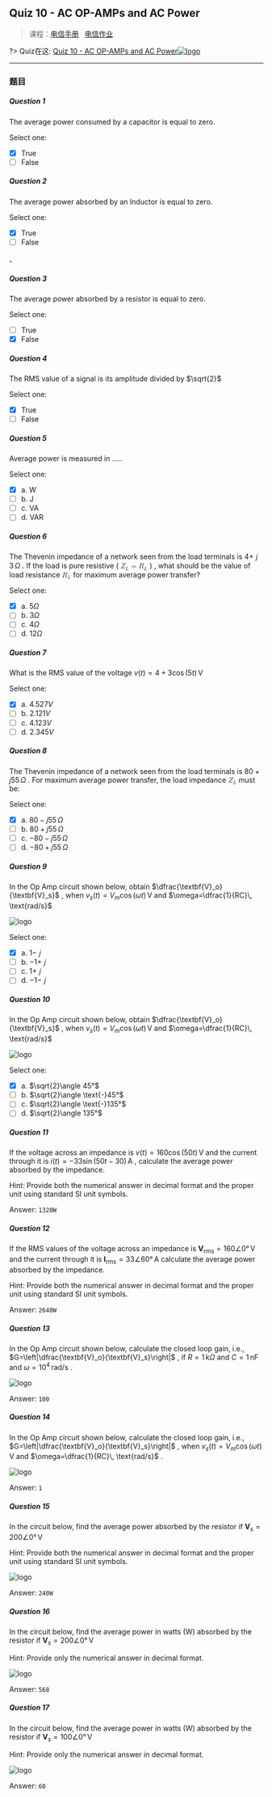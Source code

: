 ## Quiz 10 - AC OP-AMPs and AC Power

>课程：[电信手册](/DPST1081/) &nbsp; [电信作业](/homework/DPST1081/)


?> Quiz在这: [Quiz 10 - AC OP-AMPs and AC Power![logo](../../../../../logosvg01.svg)](https://moodle.telt.unsw.edu.au/mod/quiz/view.php?id=5198574)


---

### 题目

##### Question 1

<div class="how_qb">

The average power consumed by a capacitor is equal to zero.

 Select one:

  - [x] True
  - [ ] False

</div>

##### Question 2

<div class="how_qb">

The average power absorbed by an Inductor is equal to zero.

 Select one:

  - [x] True
  - [ ] False

</div>、

##### Question 3

<div class="how_qb">

The average power absorbed by a resistor is equal to zero.

 Select one:

  - [ ] True
  - [x] False

</div>

##### Question 4


<div class="how_qb">

The RMS value of a signal is its amplitude divided by $\sqrt{2}$

 Select one:

  - [x] True
  - [ ] False

</div>

##### Question 5


<div class="how_qb">

Average power is measured in .....

 Select one:

  - [x] a. W
  - [ ] b. J
  - [ ] c. VA
  - [ ] d. VAR

</div>

##### Question 6


<div class="how_qb">

The Thevenin impedance of a network seen from the load terminals is $4+$ 𝑗 $3\, \Omega$ . If the load is pure resistive (
<math xmlns="http://www.w3.org/1998/Math/MathML">
  <msub>
    <mi>Z</mi>
    <mi>L</mi>
  </msub>
  <mo>=</mo>
  <msub>
    <mi>R</mi>
    <mi>L</mi>
  </msub>
</math>
) , what should be the value of load resistance
<math xmlns="http://www.w3.org/1998/Math/MathML">
  <msub>
    <mi>R</mi>
    <mi>L</mi>
  </msub>
</math>
for maximum average power transfer?

 Select one:

  - [x] a. $5 \Omega$
  - [ ] b. $3 \Omega$
  - [ ] c. $4 \Omega$
  - [ ] d. $12 \Omega$

</div>

##### Question 7


<div class="how_qb">

What is the RMS value of the voltage $v(t)=4+3\cos(5t)\,\text{V}$

 Select one:

  - [x] a. $4.527V$
  - [ ] b. $2.121V$
  - [ ] c. $4.123V$
  - [ ] d. $2.345V$

</div>

##### Question 8


<div class="how_qb">

The Thevenin impedance of a network seen from the load terminals is $80+j55\, \Omega$ .  For maximum average power transfer, the load impedance
<math xmlns="http://www.w3.org/1998/Math/MathML">
  <msub>
    <mi>Z</mi>
    <mi>L</mi>
  </msub>
</math>
must be:

 Select one:

  - [x] a. $80-j55\, \Omega$
  - [ ] b. $80+j55\, \Omega$
  - [ ] c. $-80-j55\, \Omega$
  - [ ] d. $-80+j55\, \Omega$

</div>

##### Question 9


<div class="how_qb">

In the Op Amp circuit shown below, obtain $\dfrac{\textbf{V}_o}{\textbf{V}_s}$ , when $v_s(t)=V_m\cos(\omega t)\, \text{V}$ and $\omega=\dfrac{1}{RC}\, \text{rad/s}$

 ![logo](./file/Op%20Amp_integrator_non-inverting.svg ':size=300')


 Select one:

  - [x] a. $1 −$ 𝑗
  - [ ] b. $−1 +$ 𝑗
  - [ ] c. $1 +$ 𝑗
  - [ ] d. $−1 −$ 𝑗

</div>


##### Question 10


<div class="how_qb">

In the Op Amp circuit shown below, obtain $\dfrac{\textbf{V}_o}{\textbf{V}_s}$ , when $v_s(t)=V_m\cos(\omega t)\, \text{V}$ and $\omega=\dfrac{1}{RC}\, \text{rad/s}$

 ![logo](./file/Op%20Amp_differentiator_non-inverting.svg ':size=300')

 Select one:

  - [x] a. $\sqrt{2}\angle 45°$
  - [ ] b. $\sqrt{2}\angle \text{-}45°$
  - [ ] c. $\sqrt{2}\angle \text{-}135°$
  - [ ] d. $\sqrt{2}\angle 135°$

</div>

##### Question 11

<div class="how_qb">

If the voltage across an impedance is $v(t)=160\cos(50t)\, \text{V}$ and the current through it is $i(t)=-33\sin(50t-30)\, \text{A}$ , calculate the average power absorbed by the impedance. 

Hint: Provide both the numerical answer in decimal format and the proper unit using standard SI unit symbols.
 
  Answer: ` 1320W `

</div>

##### Question 12

<div class="how_qb">

If the RMS values of the voltage across an impedance is $\textbf{V}_{\text{rms}}=160\angle0°\, \text{V}$ and the current through it is $\textbf{I}_{\text{rms}}=33\angle60°\, \text{A}$ calculate the average power absorbed by the impedance.

Hint: Provide both the numerical answer in decimal format and the proper unit using standard SI unit symbols.
 
  Answer: ` 2640W `

</div>

##### Question 13

<div class="how_qb">

In the Op Amp circuit shown below, calculate the closed loop gain, i.e., $G=\left|\dfrac{\textbf{V}_o}{\textbf{V}_s}\right|$ , if $R=1\, \text{k}\Omega$ and $C=1\, \text{nF}$ and $\omega=10^4\, \text{rad/s}$ .

 ![logo](./file/Op%20Amp_integrator.svg ':size=300')
 
  Answer: ` 100 `

</div>

##### Question 14

<div class="how_qb">

In the Op Amp circuit shown below, calculate the closed loop gain, i.e., $G=\left|\dfrac{\textbf{V}_o}{\textbf{V}_s}\right|$ , when $v_s(t)=V_m\cos(\omega t)\, \text{V}$ and $\omega=\dfrac{1}{RC}\, \text{rad/s}$ .

 ![logo](./file/Op%20Amp_integrator.svg ':size=300')
 
  Answer: ` 1 `

</div>

##### Question 15

<div class="how_qb">

In the circuit below, find the average power absorbed by the resistor if $\textbf{V}_s=200\angle0°\, \text{V}$

Hint: Provide both the numerical answer in decimal format and the proper unit using standard SI unit symbols.

 ![logo](./file/RLC%20series%20AC.svg ':size=300')
 
  Answer: ` 240W `

</div>


##### Question 16

<div class="how_qb">

In the circuit below, find the average power in watts (W) absorbed by the resistor if $\textbf{V}_s=200\angle0°\, \text{V}$

Hint: Provide only the numerical answer in decimal format.

 ![logo](./file/RLC%20AC%201.svg ':size=300')
 
  Answer: ` 568 `

</div>

##### Question 17

<div class="how_qb">

In the circuit below, find the average power in watts (W) absorbed by the resistor if $\textbf{V}_s=100\angle0°\, \text{V}$

Hint: Provide only the numerical answer in decimal format.

 ![logo](./file/RLC%20AC%202.svg ':size=300')
 
  Answer: ` 60 `

</div>


